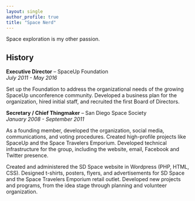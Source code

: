 ```yaml
---
layout: single
author_profile: true
title: "Space Nerd"
---
```


Space exploration is my other passion. 

## History

**Executive Director** – SpaceUp Foundation  
_July 2011 - May 2016_

Set up the Foundation to address the organizational needs of the growing SpaceUp unconference community. Developed a business plan for the organization, hired initial staff, and recruited the first Board of Directors.

**Secretary / Chief Thingmaker** – San Diego Space Society  
_January 2008 - September 2011_

As a founding member, developed the organization, social media, communications, and voting procedures. Created high-profile projects like SpaceUp and the Space Travelers Emporium. Developed technical infrastructure for the group, including the website, email, Facebook and Twitter presence.

Created and administered the SD Space website in Wordpress (PHP, HTML, CSS). Designed t-shirts, posters, flyers, and advertisements for SD Space and the Space Travelers Emporium retail outlet. Developed new projects and programs, from the idea stage through planning and volunteer organization.

